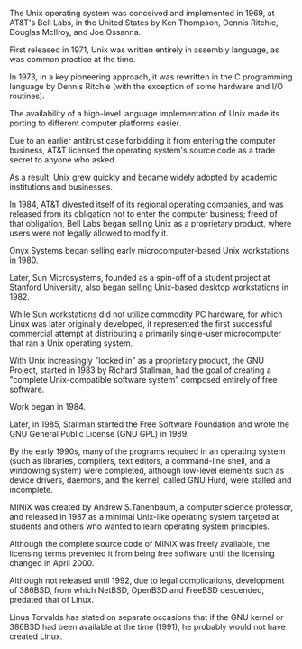 The Unix operating system was conceived and implemented in 1969, at AT&T's Bell Labs, in the United States by Ken Thompson, Dennis Ritchie, Douglas McIlroy, and Joe Ossanna.

First released in 1971, Unix was written entirely in assembly language, as was common practice at the time.

In 1973, in a key pioneering approach, it was rewritten in the C programming language by Dennis Ritchie (with the exception of some hardware and I/O routines).

The availability of a high-level language implementation of Unix made its porting to different computer platforms easier.



Due to an earlier antitrust case forbidding it from entering the computer business, AT&T licensed the operating system's source code as a trade secret to anyone who asked.

As a result, Unix grew quickly and became widely adopted by academic institutions and businesses.

In 1984, AT&T divested itself of its regional operating companies, and was released from its obligation not to enter the computer business; freed of that obligation, Bell Labs began selling Unix as a proprietary product, where users were not legally allowed to modify it.



Onyx Systems began selling early microcomputer-based Unix workstations in 1980.

Later, Sun Microsystems, founded as a spin-off of a student project at Stanford University, also began selling Unix-based desktop workstations in 1982.

While Sun workstations did not utilize commodity PC hardware, for which Linux was later originally developed, it represented the first successful commercial attempt at distributing a primarily single-user microcomputer that ran a Unix operating system.



With Unix increasingly "locked in" as a proprietary product, the GNU Project, started in 1983 by Richard Stallman, had the goal of creating a "complete Unix-compatible software system" composed entirely of free software.

Work began in 1984.

Later, in 1985, Stallman started the Free Software Foundation and wrote the GNU General Public License (GNU GPL) in 1989.

By the early 1990s, many of the programs required in an operating system (such as libraries, compilers, text editors, a command-line shell, and a windowing system) were completed, although low-level elements such as device drivers, daemons, and the kernel, called GNU Hurd, were stalled and incomplete.



MINIX was created by Andrew S.Tanenbaum, a computer science professor, and released in 1987 as a minimal Unix-like operating system targeted at students and others who wanted to learn operating system principles.

Although the complete source code of MINIX was freely available, the licensing terms prevented it from being free software until the licensing changed in April 2000.



Although not released until 1992, due to legal complications, development of 386BSD, from which NetBSD, OpenBSD and FreeBSD descended, predated that of Linux.



Linus Torvalds has stated on separate occasions that if the GNU kernel or 386BSD had been available at the time (1991), he probably would not have created Linux.

